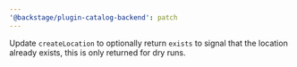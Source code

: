 ```yaml
---
'@backstage/plugin-catalog-backend': patch
---
```


Update `createLocation` to optionally return `exists` to signal that the location already exists, this is only returned for dry runs.
